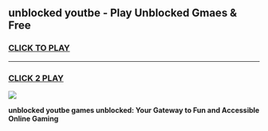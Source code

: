 
## unblocked youtbe - Play Unblocked Gmaes & Free
<h3>
<a href="https://news.freeplayer.one?title=unblocked_youtbe&ref=16F">CLICK TO PLAY</a></h3>
<hr>

<h3>
<a href="https://news.freeplayer.one?title=unblocked_youtbe&ref=16F">CLICK 2 PLAY</a>
  
</h3>

<a href="https://news.freeplayer.one?title=unblocked_youtbe&ref=16F/"><img src="https://clearcache.store/games.png"></a>


**unblocked youtbe games unblocked: Your Gateway to Fun and Accessible Online Gaming**
